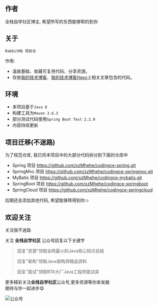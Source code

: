 ## 作者
全栈自学社区博主, 希望所写的东西能够帮的到你

## 关于
`RabbitMQ 项目😜`   

 作用:   
- 温故基础、收藏可复用代码、分享资源。
- 存放[我的技术博客](https://www.cnblogs.com/mzdljgz/)、[我的技术博客Hexo](https://i.codingce.com.cn/)上相关文章包含的代码。

## 环境
- 本项目基于```Java 8```
- 构建工具为```Maven 3.6.3```
- 部分测试代码使用```Spring Boot Test 2.2.9```
- 内容持续更新

## 项目迁移(不迷路)
为了规范仓库, 我已将本项目中的大部分代码拆分到下面的仓库中 
  
- Spring 项目 https://github.com/xzMhehe/codingce-spring.git   
- SpringMvc 项目 https://github.com/xzMhehe/codingce-springmvc.git   
- MyBatis 项目 https://github.com/xzMhehe/codingce-mybatis.git  
- SpringBoot 项目 https://github.com/xzMhehe/codingce-springboot
- SpringCloud 项目 https://github.com/xzMhehe/codingce-springcloud   

后期还会添加其他代码, 希望能够帮得到你☺

## 欢迎关注
关注我不迷路   

关注 **全栈自学社区** 公众号回复以下关键字
>回复"资源"领取全网最火的Java核心知识总结
>
>回复"架构"领取Java架构师精品资料
>
>回复"面试"领取BTA大厂Java工程师面试突

更多精彩关注**全栈自学社区**公众号,更多资源等你来发掘    
期待与你一起进步😋

![公众号](https://image.codingce.com.cn/new.jpg)